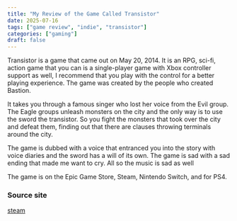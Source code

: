 ```yaml
---
title: "My Review of the Game Called Transistor"
date: 2025-07-16
tags: ["game review", "indie", "transistor"]
categories: ["gaming"]
draft: false
---
```


Transistor is a game that came out on May 20, 2014. It is an RPG, sci-fi, action game that you can is a single-player game with Xbox controller support as well, I recommend that you play with the control for a better playing experience. The game was created by the people who created Bastion.

It takes you through a famous singer who lost her voice from the Evil group. The Eagle groups unleash monsters on the city and the only way is to use the sword the transistor. So you fight the monsters that took over the city and defeat them, finding out that there are clauses throwing terminals around the city. 

The game is dubbed with a voice that entranced you into the story with voice diaries and the sword has a will of its own. The game is sad with a sad ending that made me want to cry. All so the music is sad as well

The game is on the Epic Game Store, Steam, Nintendo Switch, and for PS4.
### Source site
[steam](https://store.steampowered.com/app/237930/Transistor/)

